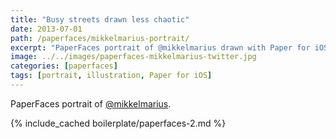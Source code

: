 ```yaml
---
title: "Busy streets drawn less chaotic"
date: 2013-07-01
path: /paperfaces/mikkelmarius-portrait/
excerpt: "PaperFaces portrait of @mikkelmarius drawn with Paper for iOS on an iPad."
image: ../../images/paperfaces-mikkelmarius-twitter.jpg
categories: [paperfaces]
tags: [portrait, illustration, Paper for iOS]
---
```


PaperFaces portrait of [@mikkelmarius](https://twitter.com/mikkelmarius).

{% include_cached boilerplate/paperfaces-2.md %}
